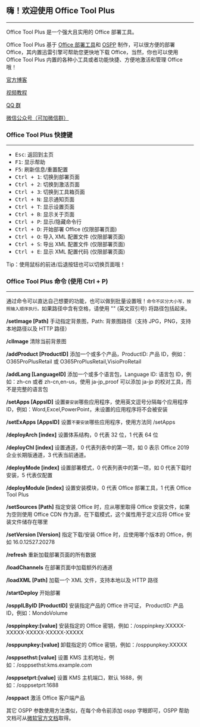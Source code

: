 ## 嗨！欢迎使用 Office Tool Plus

---

Office Tool Plus 是一个强大且实用的 Office 部署工具。

Office Tool Plus 基于 [Office 部署工具](https://aka.ms/ODT)和 [OSPP](https://docs.microsoft.com/en-us/DeployOffice/vlactivation/tools-to-manage-volume-activation-of-office) 制作，可以很方便的部署 Office，其内置迅雷引擎可帮助您更快地下载 Office，当然，你也可以使用 Office Tool Plus 内置的各种小工具或者功能快捷、方便地激活和管理 Office 哦！

[官方博客](https://www.coolhub.top/)

[视频教程](https://space.bilibili.com/23627347)

[QQ 群](https://otp.landian.vip/zh-cn/#about)

[微信公众号（可加微信群）](https://otp.landian.vip/grouplink/wechat.html)

### Office Tool Plus 快捷键

---

- <kbd>Esc</kbd>: 返回到主页
- <kbd>F1</kbd>: 显示帮助
- <kbd>F5</kbd>: 刷新信息/重置配置
- <kbd>Ctrl + 1</kbd>: 切换到部署页面
- <kbd>Ctrl + 2</kbd>: 切换到激活页面
- <kbd>Ctrl + 3</kbd>: 切换到工具箱页面
- <kbd>Ctrl + N</kbd>: 显示通知页面
- <kbd>Ctrl + T</kbd>: 显示设置页面
- <kbd>Ctrl + B</kbd>: 显示关于页面
- <kbd>Ctrl + P</kbd>: 显示/隐藏命令行
- <kbd>Ctrl + D</kbd>: 开始部署 Office (仅限部署页面)
- <kbd>Ctrl + O</kbd>: 导入 XML 配置文件 (仅限部署页面)
- <kbd>Ctrl + S</kbd>: 导出 XML 配置文件 (仅限部署页面)
- <kbd>Ctrl + E</kbd>: 显示 XML 配置代码 (仅限部署页面)

Tip：使用鼠标的前进/后退按钮也可以切换页面哦！

### Office Tool Plus 命令 (使用 Ctrl + P)

---

通过命令可以直达自己想要的功能，也可以做到批量设置哦！`命令不区分大小写，按照输入顺序执行。`如果路径中含有空格，请使用 "" (英文双引号) 将路径包括起来。

**/setImage [Path]** 手动指定背景图，Path: 背景图路径（支持 JPG，PNG，支持本地路径以及 HTTP 路径）

**/clImage** 清除当前背景图

**/addProduct [ProductID]** 添加一个或多个产品，ProductID: 产品 ID，例如：O365ProPlusRetail 或 O365ProPlusRetail,VisioProRetail

**/addLang [LanguageID]** 添加一个或多个语言包，Language ID: 语言包 ID，例如：zh-cn 或者 zh-cn,en-us，使用 ja-jp_proof 可以添加 ja-jp 的校对工具，而不是完整的语言包

**/setApps [AppsID]** 设置`要安装`哪些应用程序，使用英文逗号分隔每个应用程序 ID，例如：Word,Excel,PowerPoint，未设置的应用程序将不会被安装

**/setExApps [AppsID]** 设置`不要安装`哪些应用程序，使用方法同 /setApps

**/deployArch [index]** 设置体系结构，0 代表 32 位，1 代表 64 位

**/deployChl [index]** 设置通道，0 代表列表中的第一项，如 0 表示 Office 2019 企业长期版通道，3 代表当前通道。

**/deployMode [index]** 设置部署模式，0 代表列表中的第一项，如 0 代表下载时安装，5 代表仅配置

**/deployModule [index]** 设置安装模块，0 代表 Office 部署工具，1 代表 Office Tool Plus

**/setSources [Path]** 指定安装 Office 时，应从哪里取得 Office 安装文件，如果为空则使用 Office CDN 作为源，在下载模式，这个属性用于定义应将 Office 安装文件储存在哪里

**/setVersion [Version]** 指定下载/安装 Office 时，应使用哪个版本的 Office，例如 16.0.12527.20278

**/refresh** 重新加载部署页面的所有数据

**/loadChannels** 在部署页面中加载额外的通道

**/loadXML [Path]** 加载一个 XML 文件，支持本地以及 HTTP 路径

**/startDeploy** 开始部署

**/osppILByID [ProductID]** 安装指定产品的 Office 许可证， ProductID: 产品 ID，例如：MondoVolume

**/osppinpkey:[value]** 安装指定的 Office 密钥，例如：/osppinpkey:XXXXX-XXXXX-XXXXX-XXXXX-XXXXX

**/osppunpkey:[value]** 卸载指定的 Office 密钥，例如：/osppunpkey:XXXXX

**/osppsethst:[value]** 设置 KMS 主机地址，例如：/osppsethst:kms.example.com

**/osppsetprt:[value]** 设置 KMS 主机端口，默认 1688，例如：/osppsetprt:1688

**/osppact** 激活 Office 客户端产品

其它 OSPP 参数使用方法类似，在每个命令前添加 ospp 字眼即可，OSPP 帮助文档可从[微软官方文档](https://docs.microsoft.com/zh-cn/deployoffice/vlactivation/tools-to-manage-volume-activation-of-office)取得。
